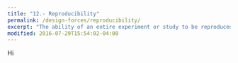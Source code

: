 ```yaml
---
title: "12.- Reproducibility"
permalink: /design-forces/reproducibility/
excerpt: "The ability of an entire experiment or study to be reproduced, either by the researcher or by someone else working independently."
modified: 2016-07-29T15:54:02-04:00
---
```


Hi
